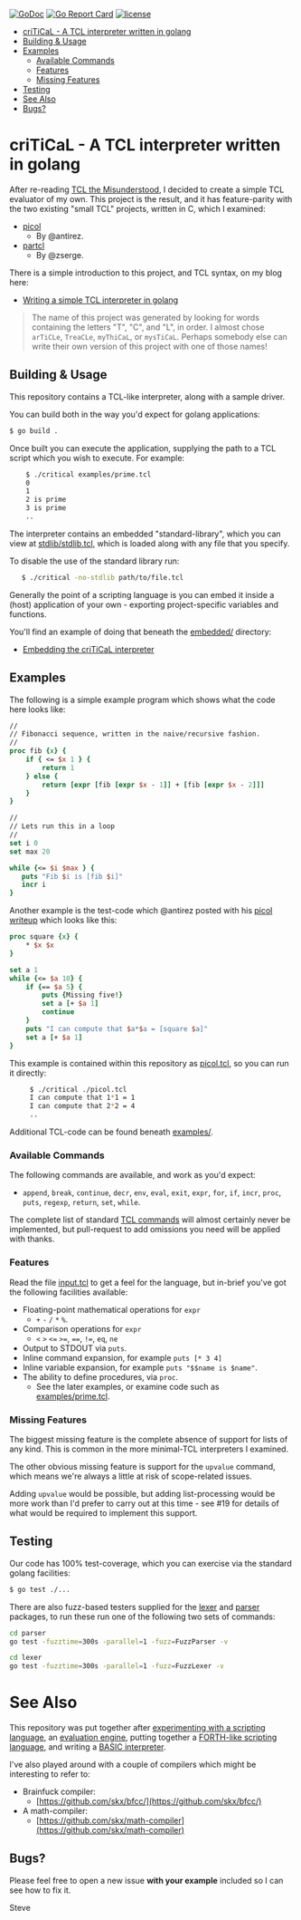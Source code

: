 [![GoDoc](https://img.shields.io/static/v1?label=godoc&message=reference&color=blue)](https://pkg.go.dev/github.com/skx/critical)
[![Go Report Card](https://goreportcard.com/badge/github.com/skx/critical)](https://goreportcard.com/report/github.com/skx/critical)
[![license](https://img.shields.io/github/license/skx/critical.svg)](https://github.com/skx/critical/blob/master/LICENSE)


* [criTiCaL - A TCL interpreter written in golang](#critical---a-tcl-interpreter-written-in-golang)
* [Building & Usage](#building--usage)
* [Examples](#examples)
  * [Available Commands](#available-commands)
  * [Features](#features)
  * [Missing Features](#missing-features)
* [Testing](#testing)
* [See Also](#see-also)
* [Bugs?](#bugs?)

# criTiCaL - A TCL interpreter written in golang

After re-reading [TCL the Misunderstood](http://antirez.com/articoli/tclmisunderstood.html), I decided to create a simple TCL evaluator of my own.  This project is the result, and it has feature-parity with the two existing "small TCL" projects, written in C, which I examined:

* [picol](http://oldblog.antirez.com/page/picol.html)
  - By @antirez.
* [partcl](https://zserge.com/posts/tcl-interpreter/)
  - By @zserge.

There is a simple introduction to this project, and TCL syntax, on my blog here:

* [Writing a simple TCL interpreter in golang](https://blog.steve.fi/writing_a_simple_tcl_interpreter_in_golang.html)


> The name of this project was generated by looking for words containing the letters "T", "C", and "L", in order.  I almost chose `arTiCLe`, `TreaCLe`, `myThiCaL`, or `mysTiCaL`.
> Perhaps somebody else can write their own version of this project with one of those names!



## Building & Usage

This repository contains a TCL-like interpreter, along with a sample driver.

You can build both in the way you'd expect for golang applications:

```sh
$ go build .
```

Once built you can execute the application, supplying the path to a TCL
script which you wish to execute.  For example:

```sh
    $ ./critical examples/prime.tcl
    0
    1
    2 is prime
    3 is prime
    ..
```

The interpreter contains an embedded "standard-library", which you can view at [stdlib/stdlib.tcl](stdlib/stdlib.tcl), which is loaded along with any file that you specify.

To disable the use of the standard library run:

```sh
   $ ./critical -no-stdlib path/to/file.tcl
```

Generally the point of a scripting language is you can embed it inside
a (host) application of your own - exporting project-specific variables
and functions.

You'll find an example of doing that beneath the [embedded/](embedded/) directory:

* [Embedding the criTiCaL interpreter](embedded/)



## Examples

The following is a simple example program which shows what the code here looks like:


```tcl
//
// Fibonacci sequence, written in the naive/recursive fashion.
//
proc fib {x} {
    if { <= $x 1 } {
        return 1
    } else {
        return [expr [fib [expr $x - 1]] + [fib [expr $x - 2]]]
    }
}

//
// Lets run this in a loop
//
set i 0
set max 20

while {<= $i $max } {
   puts "Fib $i is [fib $i]"
   incr i
}

```

Another example is the test-code which @antirez posted with his [picol writeup](http://oldblog.antirez.com/page/picol.html) which looks like this:

```tcl
proc square {x} {
    * $x $x
}

set a 1
while {<= $a 10} {
    if {== $a 5} {
        puts {Missing five!}
        set a [+ $a 1]
        continue
    }
    puts "I can compute that $a*$a = [square $a]"
    set a [+ $a 1]
}
```

This example is contained within this repository as [picol.tcl](picol.tcl), so you can run it directly:

```sh
     $ ./critical ./picol.tcl
     I can compute that 1*1 = 1
     I can compute that 2*2 = 4
     ..
```

Additional TCL-code can be found beneath [examples/](examples/).



### Available Commands

The following commands are available, and work as you'd expect:

* `append`, `break`, `continue`, `decr`, `env`, `eval`, `exit`, `expr`, `for`, `if`, `incr`, `proc`, `puts`, `regexp`, `return`, `set`, `while`.

The complete list of standard [TCL commands](https://www.tcl.tk/man/tcl/TclCmd/contents.html) will almost certainly never be implemented, but pull-request to add omissions you need will be applied with thanks.



### Features

Read the file [input.tcl](input.tcl) to get a feel for the language, but in-brief you've got the following facilities available:

* Floating-point mathematical operations for `expr`
  * `+` `-` `/` `*` `%`.
* Comparison operations for `expr`
  * `<` `>` `<=` `>=`, `==`, `!=`, `eq`, `ne`
* Output to STDOUT via `puts`.
* Inline command expansion, for example `puts [* 3 4]`
* Inline variable expansion, for example `puts "$$name is $name"`.
* The ability to define procedures, via `proc`.
  * See the later examples, or examine code such as [examples/prime.tcl](examples/prime.tcl).


### Missing Features

The biggest missing feature is the complete absence of support for lists of any kind.  This is common in the more minimal-TCL interpreters I examined.

The other obvious missing feature is support for the `upvalue` command, which means we're always a little at risk of scope-related issues.

Adding `upvalue` would be possible, but adding list-processing would be more work than I'd prefer to carry out at this time - see #19 for details of what would be required to implement this support.



## Testing

Our code has 100% test-coverage, which you can exercise via the standard golang facilities:

```sh
$ go test ./...
```

There are also fuzz-based testers supplied for the [lexer](lexer/) and [parser](parser/) packages, to run these run one of the following two sets of commands:

```sh
cd parser
go test -fuzztime=300s -parallel=1 -fuzz=FuzzParser -v
```

```sh
cd lexer
go test -fuzztime=300s -parallel=1 -fuzz=FuzzLexer -v

```



# See Also

This repository was put together after [experimenting with a scripting language](https://github.com/skx/monkey/), an [evaluation engine](https://github.com/skx/evalfilter/), putting together a [FORTH-like scripting language](https://github.com/skx/foth), and writing a [BASIC interpreter](https://github.com/skx/gobasic).

I've also played around with a couple of compilers which might be interesting to refer to:

* Brainfuck compiler:
  * [https://github.com/skx/bfcc/](https://github.com/skx/bfcc/)
* A math-compiler:
  * [https://github.com/skx/math-compiler](https://github.com/skx/math-compiler)




## Bugs?

Please feel free to open a new issue **with your example** included so I can see how to fix it.


Steve
